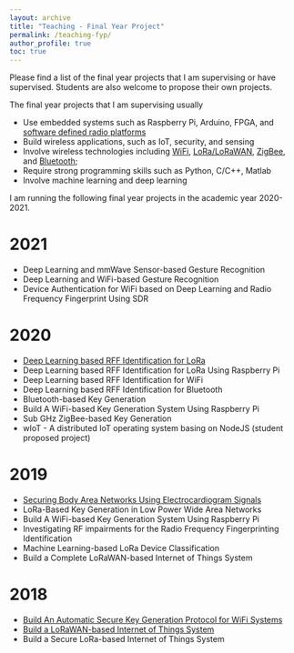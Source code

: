 ```yaml
---
layout: archive
title: "Teaching - Final Year Project"
permalink: /teaching-fyp/
author_profile: true
toc: true
---
```


Please find a list of the final year projects that I am supervising or have supervised. Students are also welcome to propose their own projects.

The final year projects that I am supervising usually 
* Use embedded systems such as Raspberry Pi, Arduino, FPGA, and [software defined radio platforms](https://junqing-zhang.github.io/posts/2019/07/blog-post-sdr/) 
* Build wireless applications, such as IoT, security, and sensing
* Involve wireless technologies including [WiFi](https://junqing-zhang.github.io/posts/2019/05/blog-post-wifi/), [LoRa/LoRaWAN](https://junqing-zhang.github.io/posts/2019/12/blog-post-lora-lorawan/), [ZigBee](https://junqing-zhang.github.io/posts/2020/11/blog-post-zigbee/), and [Bluetooth](https://junqing-zhang.github.io/posts/2020/09/blog-post-bluetooth/);
* Require strong programming skills such as Python, C/C++, Matlab
* Involve machine learning and deep learning

I am running the following final year projects in the academic year 2020-2021. 
# 2021
* Deep Learning and mmWave Sensor-based Gesture Recognition
* Deep Learning and WiFi-based Gesture Recognition
* Device Authentication for WiFi based on Deep Learning and Radio Frequency Fingerprint Using SDR

# 2020
* [Deep Learning based RFF Identification for LoRa](https://junqing-zhang.github.io/teaching/demo-fyp-2020-rffi-lora)
* Deep Learning based RFF Identification for LoRa Using Raspberry Pi
* Deep Learning based RFF Identification for WiFi
* Deep Learning based RFF Identification for Bluetooth
* Bluetooth-based Key Generation
* Build A WiFi-based Key Generation System Using Raspberry Pi
* Sub GHz ZigBee-based Key Generation
* wIoT - A distributed IoT operating system basing on NodeJS (student proposed project)

# 2019
* [Securing Body Area Networks Using Electrocardiogram Signals](https://junqing-zhang.github.io/demo-keygen-heartbeat-ppg/)
* LoRa-Based Key Generation in Low Power Wide Area Networks
* Build A WiFi-based Key Generation System Using Raspberry Pi
* Investigating RF impairments for the Radio Frequency Fingerprinting Identification
* Machine Learning-based LoRa Device Classification
* Build a Complete LoRaWAN-based Internet of Things System


# 2018 
* [Build An Automatic Secure Key Generation Protocol for WiFi Systems](https://junqing-zhang.github.io/demo-keygen-warp/)
* [Build a LoRaWAN-based Internet of Things System](https://junqing-zhang.github.io/demo-lorawan-fipy/)
* Build a Secure LoRa-based Internet of Things System